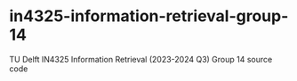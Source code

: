 # in4325-information-retrieval-group-14
TU Delft IN4325 Information Retrieval (2023-2024 Q3) Group 14 source code
